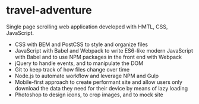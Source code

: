 # travel-adventure
Single page scrolling web application developed with HMTL, CSS, JavaScript.
<ul>
<li>CSS with BEM and PostCSS to style and organize files</li>
<li>JavaScript with Babel and Webpack to write ES6-like modern JavaScript with Babel and to use NPM packages in the front end with Webpack</li>
<li>jQuery to handle events, and to manipulate the DOM</li>
<li>Git to keep track of how files change over time</li>
<li>Node.js to automate workflow and leverage NPM and Gulp</li>
<li>Mobile-first approach to create performant site and allow users only download the data they need for their device by means of lazy loading</li>
<li>Photoshop to design icons, to crop images, and to mock site</li>
</ul>

